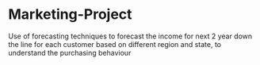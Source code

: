 # Marketing-Project
Use of forecasting techniques to forecast the income for next 2 year down the line for each customer based on different region and state, to understand the purchasing behaviour

